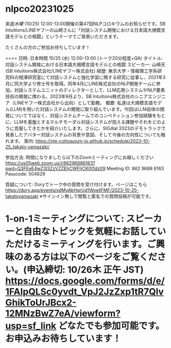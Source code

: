 # nlpco20231025
来週*水曜* (10/25) 12:00-13:00開催の第47回NLPコロキウムのお知らせです。SB Intuitions/LINEヤフーの山崎さんに「対話システム開発における日本語大規模言語モデルとの格闘」というテーマでご発表いただきます。

たくさんの方のご参加お待ちしています！

====
日時: 日本時間 10/25 (水) 12:00-13:00 (トーク20分程度+QA)
タイトル: 対話システム開発における日本語大規模言語モデルとの格闘
スピーカー: 山崎天 (SB Intuitions株式会社/LINEヤフー株式会社)
経歴: 東京大学・情報理工学系研究科の相澤研究室にて対話システムと強化学習に関する研究に従事し、2021年3月に同大学より修士号を取得。同年4月にLINE株式会社のNLP開発チームに参加。対話システムユニットのディレクターとして、LLM応用システムやNLP要素技術の開発に携わる。2023年9月より、SB Intuitions株式会社のシニアエンジニア（LINEヤフー株式会社から出向）として勤務。
概要: 私達は大規模言語モデル(LLM)を用いた対話システムの開発に取り組んでいます。今回はLLM自体の開発についてではなく、対話システムチームでのコンペティション参加経験をもとに、LLMを基盤とするマルチモーダル対話システムが抱える課題やそれをどのように克服してきたかを紹介いたします。さらに、SIGdial 2023のデモトラックで発表したアバター対話システムの背景や意図、そして今後の方向性についても触れます。
案内: https://nlp-colloquium-jp.github.io/schedule/2023-10-25_takato-yamazaki/

参加方法: 時間になりましたら以下のZoomミーティングにお越しください
https://us05web.zoom.us/j/86296886163?pwd=Q3FEeE4wZ3l3ZzVZZEhCWFhCK0t1dz09
Meeting ID: 862 9688 6163
Passcode: 504829

質疑について: Doryでトーク中の質問を受け付けます。ページはこちら
https://dory.app/events/xdMyAbHqrUd1WoellFMF/2023-10-25-takatoyamazaki
※サインイン無しで閲覧と匿名での質問投稿が可能です。

1-on-1ミーティングについて: スピーカーと自由なトピックを気軽にお話していただけるミーティングを行います。ご興味のある方は以下のページをご覧ください。(申込締切: 10/26木 正午 JST)
https://docs.google.com/forms/d/e/1FAIpQLSc0yvdt_VpJ2JzZxp1tR7QlvGhikToUrJBcx2-12MNzBwZ7eA/viewform?usp=sf_link
どなたでも参加可能です。お申込みお待ちしています！
====

